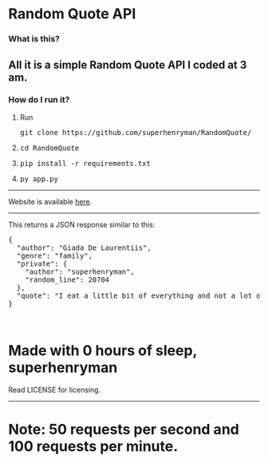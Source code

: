 <h1> Random Quote API </h1>

<h3>What is this? </h3>
<h2>All it is a simple Random Quote API I coded at 3 am.</h2>

<h3>How do I run it?</h3>
<ol>
  <li>Run <pre>git clone https://github.com/superhenryman/RandomQuote/</pre></li>
  <li><pre>cd RandomQuote</pre></li>
  <li><pre>pip install -r requirements.txt</pre></li>
  <li><pre>py app.py</pre></li>
</ol>

<hr>
<p>Website is available <a href="https://web-production-164e1.up.railway.app/" target="_blank">here</a>.</p>

<hr>
<p>This returns a JSON response similar to this: <pre>
{
  "author": "Giada De Laurentiis",
  "genre": "family",
  "private": {
    "author": "superhenryman",
    "random_line": 20704
  },
  "quote": "I eat a little bit of everything and not a lot of anything. Everything in moderation. I know that's really hard for people to understand, but I grew up in an Italian family where we didn't overdo anything. We ate pasta, yes, but not a lot of it."
}
  
</pre></p>


<h1>Made with 0 hours of sleep, superhenryman</h1>
<p>Read LICENSE for licensing.</p>
<hr>
<h1>Note: 50 requests per second and 100 requests per minute.</h1>

